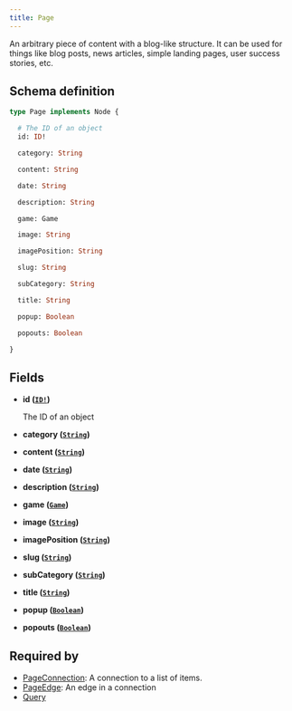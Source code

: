 ```yaml
---
title: Page
---
```


An arbitrary piece of content with a blog-like structure. It can be used for things like blog posts, news articles, simple landing pages, user success stories, etc.

## Schema definition
```graphql
type Page implements Node {

  # The ID of an object
  id: ID!

  category: String

  content: String

  date: String

  description: String

  game: Game

  image: String

  imagePosition: String

  slug: String

  subCategory: String

  title: String

  popup: Boolean

  popouts: Boolean

}
```

## Fields

* **id ([`ID!`](graphql/schema/id.md))**

  The ID of an object

* **category ([`String`](graphql/schema/string.md))**


* **content ([`String`](graphql/schema/string.md))**


* **date ([`String`](graphql/schema/string.md))**


* **description ([`String`](graphql/schema/string.md))**


* **game ([`Game`](graphql/schema/game.md))**


* **image ([`String`](graphql/schema/string.md))**


* **imagePosition ([`String`](graphql/schema/string.md))**


* **slug ([`String`](graphql/schema/string.md))**


* **subCategory ([`String`](graphql/schema/string.md))**


* **title ([`String`](graphql/schema/string.md))**


* **popup ([`Boolean`](graphql/schema/boolean.md))**


* **popouts ([`Boolean`](graphql/schema/boolean.md))**



## Required by
* [PageConnection](graphql/schema/pageconnection.md): A connection to a list of items.
* [PageEdge](graphql/schema/pageedge.md): An edge in a connection
* [Query](graphql/schema/query.md)
